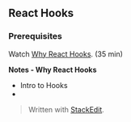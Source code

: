 ## React Hooks

### Prerequisites

Watch [Why React Hooks](https://www.youtube.com/watch?v=zWsZcBiwgVE&list=PLV5CVI1eNcJgNqzNwcs4UKrlJdhfDjshf). (35 min)

**Notes - Why React Hooks**
* Intro to Hooks
* 



> Written with [StackEdit](https://stackedit.io/).
<!--stackedit_data:
eyJoaXN0b3J5IjpbMjAyNTI3NTE0OSwtMzQyMTM5MTgzXX0=
-->